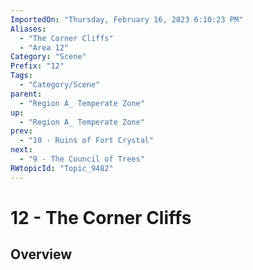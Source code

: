 ```yaml
---
ImportedOn: "Thursday, February 16, 2023 6:10:23 PM"
Aliases:
  - "The Corner Cliffs"
  - "Area 12"
Category: "Scene"
Prefix: "12"
Tags:
  - "Category/Scene"
parent:
  - "Region A_ Temperate Zone"
up:
  - "Region A_ Temperate Zone"
prev:
  - "10 - Ruins of Fort Crystal"
next:
  - "9 - The Council of Trees"
RWtopicId: "Topic_9482"
---
```

# 12 - The Corner Cliffs
## Overview
